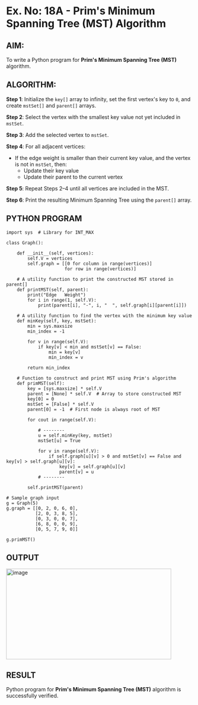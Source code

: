# Ex. No: 18A - Prim's Minimum Spanning Tree (MST) Algorithm

## AIM:
To write a Python program for **Prim's Minimum Spanning Tree (MST)** algorithm.

## ALGORITHM:

**Step 1**: Initialize the `key[]` array to infinity, set the first vertex's key to `0`, and create `mstSet[]` and `parent[]` arrays.

**Step 2**: Select the vertex with the smallest key value not yet included in `mstSet`.

**Step 3**: Add the selected vertex to `mstSet`.

**Step 4**: For all adjacent vertices:
- If the edge weight is smaller than their current key value, and the vertex is not in `mstSet`, then:
  - Update their key value
  - Update their parent to the current vertex

**Step 5**: Repeat Steps 2–4 until all vertices are included in the MST.

**Step 6**: Print the resulting Minimum Spanning Tree using the `parent[]` array.

## PYTHON PROGRAM

```
import sys  # Library for INT_MAX

class Graph():

    def __init__(self, vertices):
        self.V = vertices
        self.graph = [[0 for column in range(vertices)]
                      for row in range(vertices)]

    # A utility function to print the constructed MST stored in parent[]
    def printMST(self, parent):
        print("Edge   Weight")
        for i in range(1, self.V):
            print(parent[i], "-", i, "  ", self.graph[i][parent[i]])

    # A utility function to find the vertex with the minimum key value
    def minKey(self, key, mstSet):
        min = sys.maxsize
        min_index = -1

        for v in range(self.V):
            if key[v] < min and mstSet[v] == False:
                min = key[v]
                min_index = v

        return min_index

    # Function to construct and print MST using Prim's algorithm
    def primMST(self):
        key = [sys.maxsize] * self.V
        parent = [None] * self.V  # Array to store constructed MST
        key[0] = 0
        mstSet = [False] * self.V
        parent[0] = -1  # First node is always root of MST

        for cout in range(self.V):

            # --------
            u = self.minKey(key, mstSet)
            mstSet[u] = True

            for v in range(self.V):
                if self.graph[u][v] > 0 and mstSet[v] == False and key[v] > self.graph[u][v]:
                    key[v] = self.graph[u][v]
                    parent[v] = u
            # --------

        self.printMST(parent)

# Sample graph input
g = Graph(5)
g.graph = [[0, 2, 0, 6, 0],
           [2, 0, 3, 8, 5],
           [0, 3, 0, 0, 7],
           [6, 8, 0, 0, 9],
           [0, 5, 7, 9, 0]]

g.primMST()
```

## OUTPUT

<img width="445" height="244" alt="image" src="https://github.com/user-attachments/assets/b5e238c8-f72f-45ac-bb92-7327b19674c5" />



## RESULT

Python program for **Prim's Minimum Spanning Tree (MST)** algorithm is successfully verified.

